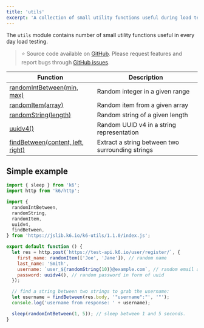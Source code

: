 ```yaml
---
title: 'utils'
excerpt: 'A collection of small utility functions useful during load testing with k6. '
---
```


The `utils` module contains number of small utility functions useful in every day load testing.

> ⭐️ Source code available on [GitHub](https://github.com/k6io/k6-jslib-utils).
> Please request features and report bugs through [GitHub issues](https://github.com/k6io/k6-jslib-utils/issues).

| Function                                                                                        | Description                                      |
| ----------------------------------------------------------------------------------------------- | ------------------------------------------------ |
| [randomIntBetween(min, max)](/javascript-api/jslib/utils/randomintbetween-min-max)              | Random integer in a given range                  |
| [randomItem(array)](/javascript-api/jslib/utils/randomitem-array)                               | Random item from a given array                   |
| [randomString(length)](/javascript-api/jslib/utils/randomstring-length)                         | Random string of a given length                  |
| [uuidv4()](/javascript-api/jslib/utils/uuidv4)                                                  | Random UUID v4 in a string representation        |
| [findBetween(content, left, right)](/javascript-api/jslib/utils/findbetween-content-left-right) | Extract a string between two surrounding strings |

## Simple example

<CodeGroup labels={[]}>

```javascript
import { sleep } from 'k6';
import http from 'k6/http';

import {
  randomIntBetween,
  randomString,
  randomItem,
  uuidv4,
  findBetween,
} from 'https://jslib.k6.io/k6-utils/1.1.0/index.js';

export default function () {
  let res = http.post(`https://test-api.k6.io/user/register/`, {
    first_name: randomItem(['Joe', 'Jane']), // random name
    last_name: 'Smith',
    username: `user_${randomString(10)}@example.com`, // random email address,
    password: uuidv4(), // random password in form of uuid
  });

  // find a string between two strings to grab the username:
  let username = findBetween(res.body, '"username":"', '"');
  console.log('username from response: ' + username);

  sleep(randomIntBetween(1, 5)); // sleep between 1 and 5 seconds.
}
```

</CodeGroup>
